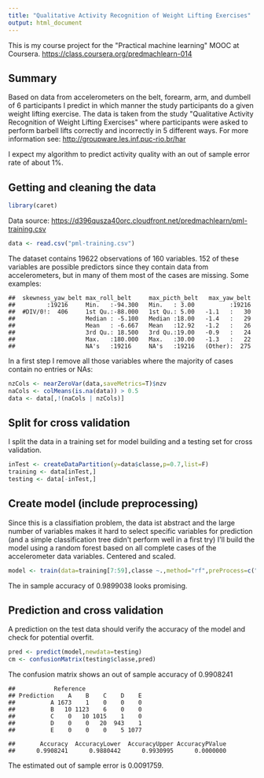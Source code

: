 ```yaml
---
title: "Qualitative Activity Recognition of Weight Lifting Exercises"
output: html_document
---
```

This is my course project for the "Practical machine learning" MOOC at Coursera. 
<https://class.coursera.org/predmachlearn-014>

## Summary
Based on data from accelerometers on the belt, forearm, arm, and dumbell of 6 participants I predict in which manner the study participants do a given weight lifting exercise. The data is taken from the study "Qualitative Activity Recognition of Weight Lifting Exercises" where participants were asked to perform barbell lifts correctly and incorrectly in 5 different ways. For more information see: <http://groupware.les.inf.puc-rio.br/har>

I expect my algorithm to predict activity quality with an out of sample error rate of about 1%. 

## Getting and cleaning the data

```r
library(caret)
```

Data source: <https://d396qusza40orc.cloudfront.net/predmachlearn/pml-training.csv>

```r
data <- read.csv("pml-training.csv")
```
The dataset contains 19622 observations of 160 variables. 152 of these variables are possible predictors since they contain data from accelerometers, but in many of them most of the cases are missing. 
Some examples: 

```
##  skewness_yaw_belt max_roll_belt     max_picth_belt   max_yaw_belt  
##         :19216     Min.   :-94.300   Min.   : 3.00          :19216  
##  #DIV/0!:  406     1st Qu.:-88.000   1st Qu.: 5.00   -1.1   :   30  
##                    Median : -5.100   Median :18.00   -1.4   :   29  
##                    Mean   : -6.667   Mean   :12.92   -1.2   :   26  
##                    3rd Qu.: 18.500   3rd Qu.:19.00   -0.9   :   24  
##                    Max.   :180.000   Max.   :30.00   -1.3   :   22  
##                    NA's   :19216     NA's   :19216   (Other):  275
```
In a first step I remove all those variables where the majority of cases contain no entries or NAs:

```r
nzCols <- nearZeroVar(data,saveMetrics=T)$nzv
naCols <- colMeans(is.na(data)) > 0.5
data <- data[,!(naCols | nzCols)]
```
## Split for cross validation
I split the data in a training set for model building and a testing set for cross validation.

```r
inTest <- createDataPartition(y=data$classe,p=0.7,list=F)
training <- data[inTest,]
testing <- data[-inTest,]
```

## Create model (include preprocessing)
Since this is a classifiation problem, the data ist abstract and the large number of variables makes it hard to select specific variables for prediction (and a simple classification tree didn't perform well in a first try) I'll
build the model using a random forest based on all complete cases of the accelerometer data variables. Centered and scaled.

```r
model <- train(data=training[7:59],classe ~.,method="rf",preProcess=c("center", "scale"))
```
The in sample accuracy of 0.9899038 looks promising.

## Prediction and cross validation
A prediction on the test data should verify the accuracy of the model and check for potential overfit.

```r
pred <- predict(model,newdata=testing) 
cm <- confusionMatrix(testing$classe,pred)
```
The confusion matrix shows an out of sample accuracy of 0.9908241

```
##           Reference
## Prediction    A    B    C    D    E
##          A 1673    1    0    0    0
##          B   10 1123    6    0    0
##          C    0   10 1015    1    0
##          D    0    0   20  943    1
##          E    0    0    0    5 1077
```

```
##       Accuracy  AccuracyLower  AccuracyUpper AccuracyPValue 
##      0.9908241      0.9880442      0.9930995      0.0000000
```
The estimated out of sample error is 0.0091759.
